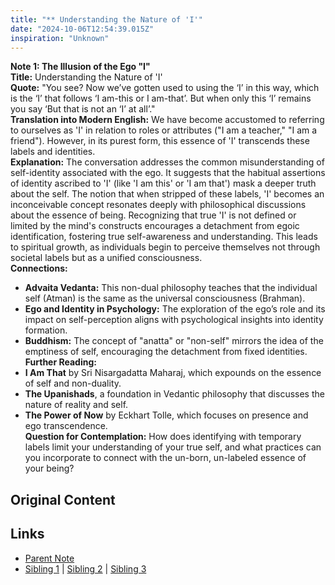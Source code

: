 ```yaml
---
title: "** Understanding the Nature of 'I'"
date: "2024-10-06T12:54:39.015Z"
inspiration: "Unknown"
---
```



**Note 1: The Illusion of the Ego "I"**  
**Title:** Understanding the Nature of 'I'  
**Quote:** "You see? Now we’ve gotten used to using the ‘I’ in this way, which is the ‘I’ that follows ‘I am-this or I am-that’. But when only this ‘I’ remains you say ‘But that is not an ‘I’ at all’."  
**Translation into Modern English:** We have become accustomed to referring to ourselves as 'I' in relation to roles or attributes ("I am a teacher," "I am a friend"). However, in its purest form, this essence of 'I' transcends these labels and identities.  
**Explanation:** The conversation addresses the common misunderstanding of self-identity associated with the ego. It suggests that the habitual assertions of identity ascribed to 'I' (like 'I am this' or 'I am that') mask a deeper truth about the self. The notion that when stripped of these labels, 'I' becomes an inconceivable concept resonates deeply with philosophical discussions about the essence of being. Recognizing that true 'I' is not defined or limited by the mind's constructs encourages a detachment from egoic identification, fostering true self-awareness and understanding. This leads to spiritual growth, as individuals begin to perceive themselves not through societal labels but as a unified consciousness.  
**Connections:**  
- **Advaita Vedanta:** This non-dual philosophy teaches that the individual self (Atman) is the same as the universal consciousness (Brahman).  
- **Ego and Identity in Psychology:** The exploration of the ego’s role and its impact on self-perception aligns with psychological insights into identity formation.  
- **Buddhism:** The concept of "anatta" or "non-self" mirrors the idea of the emptiness of self, encouraging the detachment from fixed identities.  
**Further Reading:**  
- **I Am That** by Sri Nisargadatta Maharaj, which expounds on the essence of self and non-duality.  
- **The Upanishads**, a foundation in Vedantic philosophy that discusses the nature of reality and self.  
- **The Power of Now** by Eckhart Tolle, which focuses on presence and ego transcendence.  
**Question for Contemplation:** How does identifying with temporary labels limit your understanding of your true self, and what practices can you incorporate to connect with the un-born, un-labeled essence of your being?  



## Original Content



## Links

- [Parent Note](/parent-note.md)
- [Sibling 1](/zettel1.md) | [Sibling 2](/zettel2.md) | [Sibling 3](/zettel3.md)
